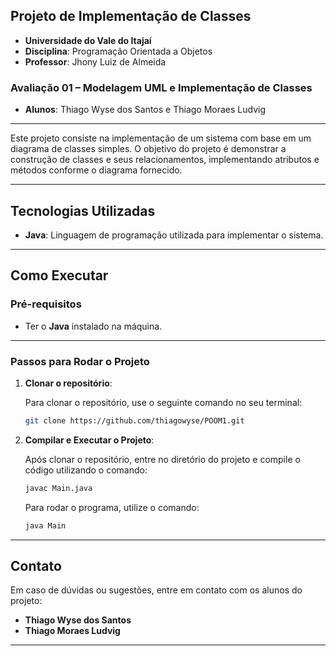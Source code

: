 ## **Projeto de Implementação de Classes**

- **Universidade do Vale do Itajaí**  
- **Disciplina**: Programação Orientada a Objetos  
- **Professor**: Jhony Luiz de Almeida

### **Avaliação 01 – Modelagem UML e Implementação de Classes**

- **Alunos**: Thiago Wyse dos Santos e Thiago Moraes Ludvig

---

Este projeto consiste na implementação de um sistema com base em um diagrama de classes simples. O objetivo do projeto é demonstrar a construção de classes e seus relacionamentos, implementando atributos e métodos conforme o diagrama fornecido.

---

## **Tecnologias Utilizadas**

- **Java**: Linguagem de programação utilizada para implementar o sistema.

---

## **Como Executar**

### **Pré-requisitos**

- Ter o **Java** instalado na máquina.

---

### **Passos para Rodar o Projeto**

1. **Clonar o repositório**:

   Para clonar o repositório, use o seguinte comando no seu terminal:

   ```bash
   git clone https://github.com/thiagowyse/POOM1.git
   ```

2. **Compilar e Executar o Projeto**:

   Após clonar o repositório, entre no diretório do projeto e compile o código utilizando o comando:

   ```bash
   javac Main.java
   ```

   Para rodar o programa, utilize o comando:

   ```bash
   java Main
   ```

---

## **Contato**

Em caso de dúvidas ou sugestões, entre em contato com os alunos do projeto:

- **Thiago Wyse dos Santos** 
- **Thiago Moraes Ludvig**

---

